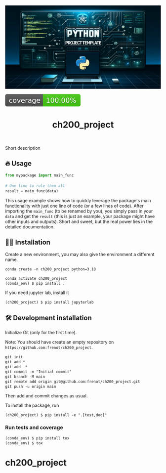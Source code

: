 ![Project Logo](assets/banner.png)

![Coverage Status](assets/coverage-badge.svg)

<h1 align="center">
ch200_project
</h1>

<br>


Short description

## 🔥 Usage

```python
from mypackage import main_func

# One line to rule them all
result = main_func(data)
```

This usage example shows how to quickly leverage the package's main functionality with just one line of code (or a few lines of code). 
After importing the `main_func` (to be renamed by you), you simply pass in your `data` and get the `result` (this is just an example, your package might have other inputs and outputs). 
Short and sweet, but the real power lies in the detailed documentation.

## 👩‍💻 Installation

Create a new environment, you may also give the environment a different name. 

```
conda create -n ch200_project python=3.10 
```

```
conda activate ch200_project
(conda_env) $ pip install .
```

If you need jupyter lab, install it 

```
(ch200_project) $ pip install jupyterlab
```


## 🛠️ Development installation

Initialize Git (only for the first time). 

Note: You should have create an empty repository on `https://github.com:frenot/ch200_project`.

```
git init
git add * 
git add .*
git commit -m "Initial commit" 
git branch -M main
git remote add origin git@github.com:frenot/ch200_project.git 
git push -u origin main
```

Then add and commit changes as usual. 

To install the package, run

```
(ch200_project) $ pip install -e ".[test,doc]"
```

### Run tests and coverage

```
(conda_env) $ pip install tox
(conda_env) $ tox
```



# ch200_project
